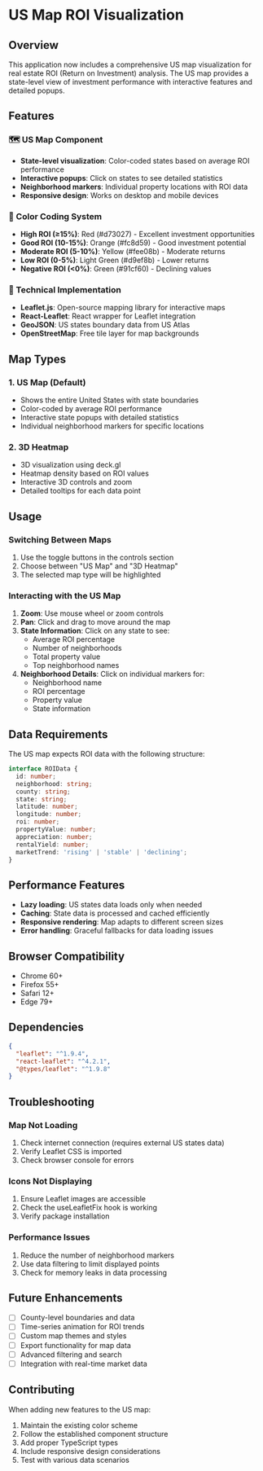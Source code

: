 # US Map ROI Visualization

## Overview
This application now includes a comprehensive US map visualization for real estate ROI (Return on Investment) analysis. The US map provides a state-level view of investment performance with interactive features and detailed popups.

## Features

### 🗺️ US Map Component
- **State-level visualization**: Color-coded states based on average ROI performance
- **Interactive popups**: Click on states to see detailed statistics
- **Neighborhood markers**: Individual property locations with ROI data
- **Responsive design**: Works on desktop and mobile devices

### 🎨 Color Coding System
- **High ROI (≥15%)**: Red (#d73027) - Excellent investment opportunities
- **Good ROI (10-15%)**: Orange (#fc8d59) - Good investment potential
- **Moderate ROI (5-10%)**: Yellow (#fee08b) - Moderate returns
- **Low ROI (0-5%)**: Light Green (#d9ef8b) - Lower returns
- **Negative ROI (<0%)**: Green (#91cf60) - Declining values

### 🔧 Technical Implementation
- **Leaflet.js**: Open-source mapping library for interactive maps
- **React-Leaflet**: React wrapper for Leaflet integration
- **GeoJSON**: US states boundary data from US Atlas
- **OpenStreetMap**: Free tile layer for map backgrounds

## Map Types

### 1. US Map (Default)
- Shows the entire United States with state boundaries
- Color-coded by average ROI performance
- Interactive state popups with detailed statistics
- Individual neighborhood markers for specific locations

### 2. 3D Heatmap
- 3D visualization using deck.gl
- Heatmap density based on ROI values
- Interactive 3D controls and zoom
- Detailed tooltips for each data point

## Usage

### Switching Between Maps
1. Use the toggle buttons in the controls section
2. Choose between "US Map" and "3D Heatmap"
3. The selected map type will be highlighted

### Interacting with the US Map
1. **Zoom**: Use mouse wheel or zoom controls
2. **Pan**: Click and drag to move around the map
3. **State Information**: Click on any state to see:
   - Average ROI percentage
   - Number of neighborhoods
   - Total property value
   - Top neighborhood names
4. **Neighborhood Details**: Click on individual markers for:
   - Neighborhood name
   - ROI percentage
   - Property value
   - State information

## Data Requirements

The US map expects ROI data with the following structure:
```typescript
interface ROIData {
  id: number;
  neighborhood: string;
  county: string;
  state: string;
  latitude: number;
  longitude: number;
  roi: number;
  propertyValue: number;
  appreciation: number;
  rentalYield: number;
  marketTrend: 'rising' | 'stable' | 'declining';
}
```

## Performance Features

- **Lazy loading**: US states data loads only when needed
- **Caching**: State data is processed and cached efficiently
- **Responsive rendering**: Map adapts to different screen sizes
- **Error handling**: Graceful fallbacks for data loading issues

## Browser Compatibility

- Chrome 60+
- Firefox 55+
- Safari 12+
- Edge 79+

## Dependencies

```json
{
  "leaflet": "^1.9.4",
  "react-leaflet": "^4.2.1",
  "@types/leaflet": "^1.9.8"
}
```

## Troubleshooting

### Map Not Loading
1. Check internet connection (requires external US states data)
2. Verify Leaflet CSS is imported
3. Check browser console for errors

### Icons Not Displaying
1. Ensure Leaflet images are accessible
2. Check the useLeafletFix hook is working
3. Verify package installation

### Performance Issues
1. Reduce the number of neighborhood markers
2. Use data filtering to limit displayed points
3. Check for memory leaks in data processing

## Future Enhancements

- [ ] County-level boundaries and data
- [ ] Time-series animation for ROI trends
- [ ] Custom map themes and styles
- [ ] Export functionality for map data
- [ ] Advanced filtering and search
- [ ] Integration with real-time market data

## Contributing

When adding new features to the US map:
1. Maintain the existing color scheme
2. Follow the established component structure
3. Add proper TypeScript types
4. Include responsive design considerations
5. Test with various data scenarios
